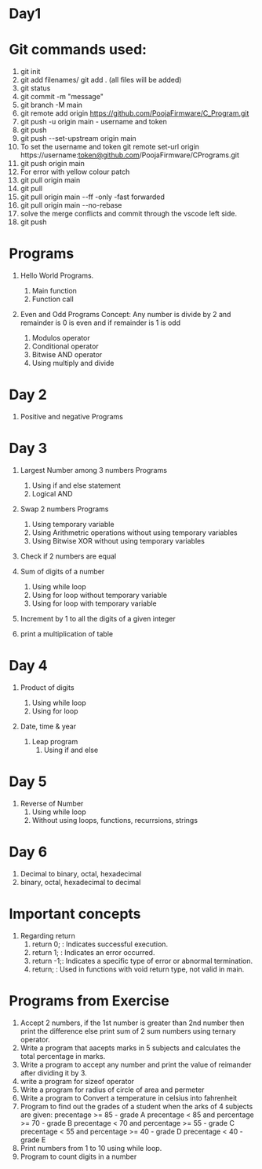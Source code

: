 # Day1

# Git commands used:
1. git init
2. git add filenames/ git add . (all files will be added)
3. git status
4. git commit -m "message"
5. git branch -M main
6. git remote add origin https://github.com/PoojaFirmware/C_Program.git
7. git push -u origin main - username and token
8. git push 
9. git push --set-upstream origin main
10. To set the username and token
   git remote set-url origin https://username:token@github.com/PoojaFirmware/CPrograms.git
11. git push origin main
12. For error with yellow colour patch
   1. git pull origin main
   2. git pull
   3. git pull origin main --ff -only -fast forwarded
   4. git pull origin main --no-rebase
   5. solve the merge conflicts and commit through the vscode left side.
   6. git push

# Programs 

1. Hello World Programs.
      1. Main function
      2. Function call

2. Even and Odd Programs
   Concept: Any number is divide by 2 and remainder is 0 is even and if remainder is 1 is odd
      1. Modulos operator
      2. Conditional operator
      3. Bitwise AND operator
      4. Using multiply and divide

# Day 2
1. Positive and negative Programs

# Day 3
1. Largest Number among 3 numbers Programs
      1. Using if and else statement
      2. Logical AND
 
2. Swap 2 numbers Programs
      1. Using temporary variable
      2. Using Arithmetric operations without using temporary variables
      3. Using Bitwise XOR without using temporary variables
 
3. Check if 2 numbers are equal

4. Sum of digits of a number
   1. Using while loop
   2. Using for loop without temporary variable
   3. Using for loop with temporary variable

5. Increment by 1 to all the digits of a given integer
6. print a multiplication of table

# Day 4
1. Product of digits 
   1. Using while loop
   2. Using for loop

2. Date, time & year 
   1. Leap program 
      1. Using if and else 

# Day 5
1. Reverse of Number
   1. Using while loop
   2. Without using loops, functions, recurrsions, strings

# Day 6 
1. Decimal to binary, octal, hexadecimal
2. binary, octal, hexadecimal to decimal

# Important concepts
1. Regarding return 
   1. return 0; : Indicates successful execution.
   2. return 1; : Indicates an error occurred.
   3. return -1;: Indicates a specific type of error or abnormal termination.
   4. return;   : Used in functions with void return type, not valid in main.

# Programs from Exercise
1. Accept 2 numbers, if the 1st number is greater than 2nd number then print the difference else print 
   sum of 2 sum numbers using ternary operator.
2. Write a program that aacepts marks in 5 subjects and calculates the total percentage in marks.
3. Write a program to accept any number and print the value of reimander after dividing it by 3.
4. write a program for sizeof operator
5. Write a program for radius of circle of area and permeter
6. Write a program to Convert a temperature in celsius into fahrenheit
7. Program to find out the grades of a student when the arks of 4 subjects are given:
   precentage >= 85                       - grade A
   precentage < 85 and percentage >= 70   - grade B
   precentage < 70 and percentage >= 55   - grade C
   precentage < 55 and percentage >= 40   - grade D
   precentage < 40                        - grade E
8. Print numbers from 1 to 10 using while loop.
9. Program to count digits in a number

